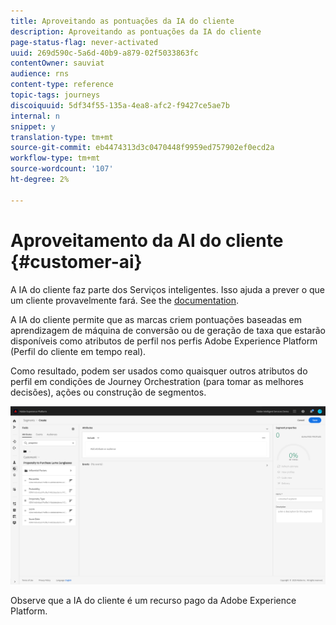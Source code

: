 ```yaml
---
title: Aproveitando as pontuações da IA do cliente
description: Aproveitando as pontuações da IA do cliente
page-status-flag: never-activated
uuid: 269d590c-5a6d-40b9-a879-02f5033863fc
contentOwner: sauviat
audience: rns
content-type: reference
topic-tags: journeys
discoiquuid: 5df34f55-135a-4ea8-afc2-f9427ce5ae7b
internal: n
snippet: y
translation-type: tm+mt
source-git-commit: eb4474313d3c0470448f9959ed757902ef0ecd2a
workflow-type: tm+mt
source-wordcount: '107'
ht-degree: 2%

---
```



# Aproveitamento da AI do cliente {#customer-ai}

A IA do cliente faz parte dos Serviços inteligentes. Isso ajuda a prever o que um cliente provavelmente fará. See the [documentation](https://docs.adobe.com/content/help/en/experience-platform/intelligent-services/customer-ai/overview.html).

A IA do cliente permite que as marcas criem pontuações baseadas em aprendizagem de máquina de conversão ou de geração de taxa que estarão disponíveis como atributos de perfil nos perfis Adobe Experience Platform (Perfil do cliente em tempo real).

Como resultado, podem ser usados como quaisquer outros atributos do perfil em condições de Journey Orchestration (para tomar as melhores decisões), ações ou construção de segmentos.

![](../assets/customer-ai.png)

Observe que a IA do cliente é um recurso pago da Adobe Experience Platform.


